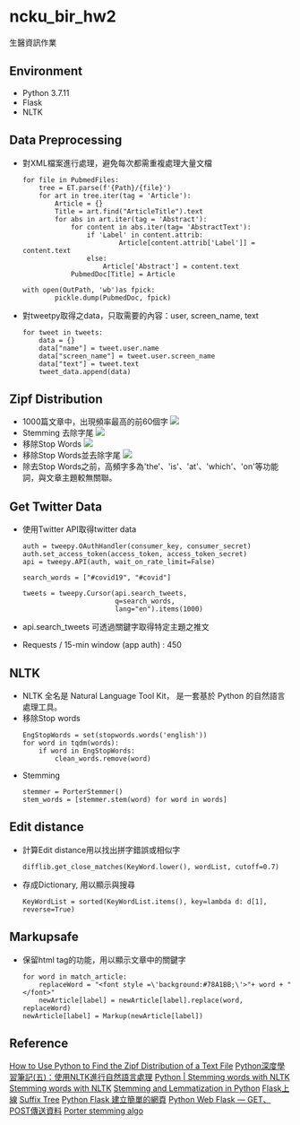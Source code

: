 # ncku_bir_hw2
生醫資訊作業

## Environment
* Python 3.7.11
* Flask
* NLTK

## Data Preprocessing
* 對XML檔案進行處理，避免每次都需重複處理大量文檔
    ```
    for file in PubmedFiles:
        tree = ET.parse(f'{Path}/{file}')
        for art in tree.iter(tag = 'Article'):
            Article = {}
            Title = art.find("ArticleTitle").text
            for abs in art.iter(tag = 'Abstract'):    
                for content in abs.iter(tag= 'AbstractText'):
                    if 'Label' in content.attrib:
                            Article[content.attrib['Label']] = content.text
                    else:
                        Article['Abstract'] = content.text
                PubmedDoc[Title] = Article

    with open(OutPath, 'wb')as fpick:
            pickle.dump(PubmedDoc, fpick)
    ```
* 對tweetpy取得之data，只取需要的內容：user, screen_name, text
    ```
    for tweet in tweets:
        data = {}
        data["name"] = tweet.user.name
        data["screen_name"] = tweet.user.screen_name
        data["text"] = tweet.text
        tweet_data.append(data)
    ```
## Zipf Distribution
* 1000篇文章中，出現頻率最高的前60個字
![](https://i.imgur.com/NONRxNp.png)
* Stemming 去除字尾
![](https://i.imgur.com/z2MFkBa.png)
* 移除Stop Words
![](https://i.imgur.com/9qpBaxR.png)
* 移除Stop Words並去除字尾
![](https://i.imgur.com/bca7PT6.png)
* 除去Stop Words之前，高頻字多為'the'、'is'、'at'、'which'、'on'等功能詞，與文章主題較無關聯。

## Get Twitter Data
* 使用Twitter API取得twitter data

    ```
    auth = tweepy.OAuthHandler(consumer_key, consumer_secret)
    auth.set_access_token(access_token, access_token_secret)
    api = tweepy.API(auth, wait_on_rate_limit=False)

    search_words = ["#covid19", "#covid"]

    tweets = tweepy.Cursor(api.search_tweets,
                           q=search_words,
                           lang="en").items(1000)
    ```
* api.search_tweets 可透過關鍵字取得特定主題之推文
* Requests / 15-min window (app auth) : 450

## NLTK
* NLTK 全名是 Natural Language Tool Kit， 是一套基於 Python 的自然語言處理工具。
* 移除Stop words
    ```
    EngStopWords = set(stopwords.words('english'))
    for word in tqdm(words):
        if word in EngStopWords:
            clean_words.remove(word)
    ```
* Stemming
    ```
    stemmer = PorterStemmer()
    stem_words = [stemmer.stem(word) for word in words]
    ```
## Edit distance
* 計算Edit distance用以找出拼字錯誤或相似字
    ```
    difflib.get_close_matches(KeyWord.lower(), wordList, cutoff=0.7)
    ```
* 存成Dictionary, 用以顯示與搜尋
    ```
    KeyWordList = sorted(KeyWordList.items(), key=lambda d: d[1], reverse=True)
    ```
## Markupsafe
* 保留html tag的功能，用以顯示文章中的關鍵字
    ```
    for word in match_article:
        replaceWord = "<font style =\'background:#78A1BB;\'>"+ word + "</font>"
        newArticle[label] = newArticle[label].replace(word, replaceWord)
    newArticle[label] = Markup(newArticle[label])
    ```
## Reference
[How to Use Python to Find the Zipf Distribution of a Text File](https://code.tutsplus.com/tutorials/how-to-use-python-to-find-the-zipf-distribution-of-a-text-file--cms-26502)
[Python深度學習筆記(五)：使用NLTK進行自然語言處理](https://yanwei-liu.medium.com/python%E6%B7%B1%E5%BA%A6%E5%AD%B8%E7%BF%92%E7%AD%86%E8%A8%98-%E4%BA%94-%E4%BD%BF%E7%94%A8nltk%E9%80%B2%E8%A1%8C%E8%87%AA%E7%84%B6%E8%AA%9E%E8%A8%80%E8%99%95%E7%90%86-24fba36f3896)
[Python | Stemming words with NLTK](https://www.geeksforgeeks.org/python-stemming-words-with-nltk/)
[Stemming words with NLTK](https://pythonprogramming.net/stemming-nltk-tutorial/)
[Stemming and Lemmatization in Python](https://www.datacamp.com/community/tutorials/stemming-lemmatization-python)
[Flask上線](https://minglunwu.github.io/notes/2021/flask_plus_wsgi.html#application-server)
[Suffix Tree](https://pypi.org/project/suffix-trees/)
[Python Flask 建立簡單的網頁](https://shengyu7697.github.io/python-flask/)
[Python Web Flask — GET、POST傳送資料](https://medium.com/seaniap/python-web-flask-get-post傳送資料-2826aeeb0e28)
[Porter stemming algo](http://snowball.tartarus.org/algorithms/porter/stemmer.html)
